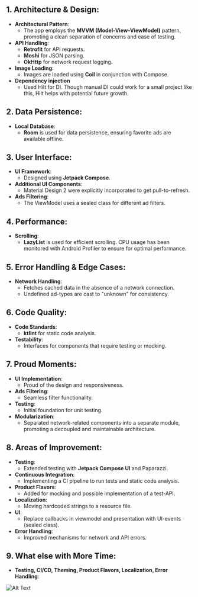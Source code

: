 ## **1. Architecture & Design:**
- **Architectural Pattern**:
  - The app employs the **MVVM (Model-View-ViewModel)** pattern, promoting a clean separation of concerns and ease of testing.
- **API Handling**:
  - **Retrofit** for API requests.
  - **Moshi** for JSON parsing.
  - **OkHttp** for network request logging.
- **Image Loading**:
  - Images are loaded using **Coil** in conjunction with Compose.
- **Dependency injection**
  - Used Hilt for DI. Though manual DI could work for a small project like this, Hilt helps with potential future growth.

## **2. Data Persistence:**
- **Local Database**:
  - **Room** is used for data persistence, ensuring favorite ads are available offline.

## **3. User Interface:**
- **UI Framework**:
  - Designed using **Jetpack Compose**.
- **Additional UI Components**:
  - Material Design 2 were explicitly incorporated to get pull-to-refresh.
- **Ads Filtering**:
  - The ViewModel uses a sealed class for different ad filters.

## **4. Performance:**
- **Scrolling**:
  - **LazyList** is used for efficient scrolling. CPU usage has been monitored with Android Profiler to ensure for optimal performance.

## **5. Error Handling & Edge Cases:**
- **Network Handling**:
  - Fetches cached data in the absence of a network connection.
  - Undefined ad-types are cast to "unknown" for consistency.

## **6. Code Quality:**
- **Code Standards**:
  - **ktlint** for static code analysis.
- **Testability**:
  - Interfaces for components that require testing or mocking.

## **7. Proud Moments:**
- **UI Implementation**:
  - Proud of the design and responsiveness.
- **Ads Filtering**:
  - Seamless filter functionality.
- **Testing**:
  - Initial foundation for unit testing.
- **Modularization**:
  - Separated network-related components into a separate module, promoting a decoupled and maintainable architecture.

## **8. Areas of Improvement:**
- **Testing**:
  - Extended testing with **Jetpack Compose UI** and Paparazzi.
- **Continuous Integration**:
  - Implementing a CI pipeline to run tests and static code analysis.
- **Product Flavors**:
  - Added for mocking and possible implementation of a test-API.
- **Localization**:
  - Moving hardcoded strings to a resource file.
- **UI**:
  - Replace callbacks in viewmodel and presentation with UI-events (sealed class).
- **Error Handling**:
  - Improved mechanisms for network and API errors.

## **9. What else with More Time:**
- **Testing, CI/CD, Theming, Product Flavors, Localization, Error Handling**:

![Alt Text](https://media.giphy.com/media/eshz2ncxHVp6r1aBW4/giphy.gif)
